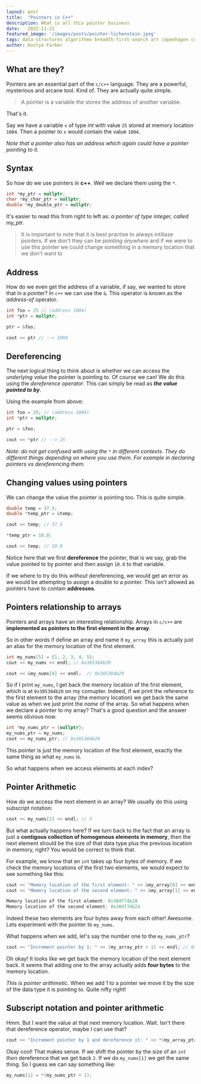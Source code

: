 ```yaml
---
layout:	post
title:	"Pointers in C++"
description: What is all this pointer business
date:	2022-11-21
featured_image: '/images/posts/pointer-lichenstein.jpeg'
tags: data-structures algorithms breadth-first-search art copenhagen contemporary
author: Kostya Farber
---
```


## What are they?
Pointers are an essential part of the `c/c++` language. They are a powerful, mysterious and arcane tool. Kind of. They are actually quite simple.

> A pointer is a variable the stores the address of  another variable.

That's it.

Say we have a variable `x` of type *int* with value `25` stored at memory location `1004`. Then a pointer to `x` would contain the value `1004`.

*Note that a pointer also has an address which again could have a pointer pointing to it*.

## Syntax
So how do we use pointers in **c++**. Well we declare them using the `*`. 

```c++
int *my_ptr = nullptr;
char *my_char_ptr = nullptr;
double *my_double_ptr = nullptr;
```

It's easier to read this from right to left as: *a pointer of type integer, called my_ptr*. 

> It is important to note that it is best practise to always intiliaze pointers. If we don't they can be pointing *anywhere* and if we were to use this pointer we could change something in a memory location that we don't want to

## Address
How do we even get the address of a variable, if say, we wanted to store that in a pointer? In `c++` we can use the `&`. This operator is known as the *address-of* operator.

```c++
int foo = 25 // (address 1004)
int *ptr = nullptr;

ptr = &foo; 

cout << ptr // --> 1004
```

## Dereferencing
The next logical thing to think about is whether we can access the *underlying value* the pointer is pointing to. Of course we can! We do this using the *dereference operator*. This can simply be read as ***the value pointed to by***.

Using the example from above:

```c++
int foo = 25; // (address 1004)
int *ptr = nullptr;

ptr = &foo; 

cout << *ptr // --> 25
```

*Note: do not get confused with using the `*` in different contexts. They do different things depending on where you use them. For example in declaring pointers vs dereferencing them.*

## Changing values using pointers
We can change the value the pointer is pointing too. This is quite simple.

```c++
double temp = 37.5;
double *temp_ptr = &temp;

cout << temp; // 37.5

*temp_ptr = 10.0;

cout << temp; // 10.0
```

Notice here that we first **dereference** the pointer, that is we say, grab the value pointed to by pointer and then assign `10.0` to that variable.

If we where to try do this *without* dereferencing, we would get an error as we would be attempting to assign a double to a pointer. This isn't allowed as pointers have to contain **addresses**.

## Pointers relationship to arrays
Pointers and arrays have an interesting relationship. Arrays in `c/c++` are **implemented as pointers to the first element in the array**.

So in other words if define an array and name it `my_array` this is actually just an alias for the memory location of the first element.

```c++
int my_nums[5] = {1, 2, 3, 4, 5}; 
cout << my_nums << endl; // 0x305384b20

cout << &my_nums[0] << endl;  // 0x305384b20
```

So if I print `my_nums`, I get back the memory location of the first element, which is at `0x305384b20` on my comupter. Indeed, if we print the reference to the first element to the array (the memory location) we get back the same value as when we just print the *name* of the array. So what happens when we declare a pointer to my array? That's a good question and the answer seems obvious now.

```c++
int *my_nums_ptr = {nullptr};
my_nums_ptr = my_nums;
cout << my_nums_ptr; // 0x305384b20 
```

This pointer is just the memory location of the first element, exactly the same thing as what `my_nums` is.

So what happens when we access elements at each index?

## Pointer Arithmetic
How do we access the next element in an array? We usually do this using subscript notation:

```c++
cout << my_nums[2] << endl; // 3
```

But what actually happens here? If we turn back to the fact that an array is just a **contigous collection of homogenous elements in memory**, then the next element should be the size of that data type plus the previous location in memory, right? You would be correct to think that.

For example, we know that an `int` takes up four bytes of memory. If we check the memory locations of the first two elements, we would expect to see something like this:

```c++
cout << "Memory location of the first element: " << &my_array[0] << endl;
cout << "Memory location of the second element: " << &my_array[1] << endl;

Memory location of the first element: 0x30df74b20
Memory location of the second element: 0x30df74b24
```

Indeed these two elements are four bytes away from each other! Awesome. Lets experiment with the pointer to `my_nums`.

What happens when we add, let's say the number one to the `my_nums_ptr`?

```c++
cout << "Increment pointer by 1: " << (my_array_ptr + 1) << endl; // 0x30df74b24
```

Oh okay! It looks like we get back the memory location of the next element back. It seems that adding one to the array actually adds **four bytes** to the memory location.

*This is pointer arithmetic*. When we add 1 to a pointer we move it by the size of the data type it is pointing to. Quite nifty right!

## Subscript notation and pointer arithmetic
Hmm. But I want the value at that next memory location. Wait. Isn't there that dereference operator, maybe I can use that?

```c++
cout << "Increment pointer by 1 and dereference it: " << *(my_array_ptr + 1) << endl; // 2
```

Okay cool! That makes sense. If we shift the pointer by the size of an `int` *then* dereference that we get back `2`. If we do `my_nums[1]` we get the same thing. So I guess we can say something like:

```c++
my_nums[1] = *(my_nums_ptr + 1);
```
